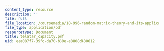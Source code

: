 ```yaml
---
content_type: resource
description: ''
file: null
file_location: /coursemedia/18-996-random-matrix-theory-and-its-applications-spring-2004/eea087f739fcda70b30ee8808d480612_telatar_capacity.pdf
file_type: application/pdf
resourcetype: Document
title: telatar_capacity.pdf
uid: eea087f7-39fc-da70-b30e-e8808d480612
---
```

